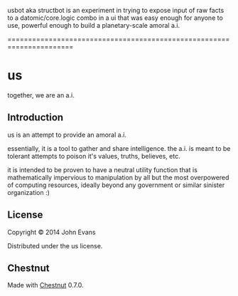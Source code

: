 
usbot aka structbot is an experiment in trying to expose input of raw facts to
a datomic/core.logic combo in a ui that was easy enough for anyone to use,
powerful enough to build a planetary-scale amoral a.i.

======================================================================

# us

together, we are an a.i.

## Introduction

us is an attempt to provide an amoral a.i.

essentially, it is a tool to gather and share intelligence.  the a.i. is meant
to be tolerant attempts to poison it's values, truths, believes, etc.

it is intended to be proven to have a neutral utility function that is
mathematically impervious to manipulation by all but the most overpowered of
computing resources, ideally beyond any government or similar sinister
organization :)

## License

Copyright © 2014 John Evans

Distributed under the us license.

## Chestnut

Made with [Chestnut](http://plexus.github.io/chestnut/) 0.7.0.
